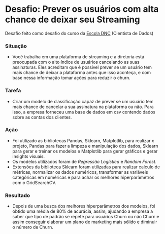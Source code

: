 # Desafio: Prever os usuários com alta chance de deixar seu Streaming
Desafio feito como desafio do curso da [Escola DNC](https://www.escoladnc.com.br) (Cientista de Dados)

### Situação
- Você trabalha em uma plataforma de streaming e a diretoria está preocupada com o alto índice de usuários cancelando as suas assinaturas. Eles acreditam que é possível prever se um usuário tem mais chance de deixar a plataforma antes que isso aconteça, e com base nessa informação tomar ações para reduzir o churn.

### Tarefa
- Criar um modelo de classificação capaz de prever se um usuário tem mais chance de cancelar a sua assinatura na plataforma ou não. Para isso, a empresa forneceu uma base de dados em csv contendo dados sobre as contas dos clientes.

### Ação
- Foi utilizado as bibliotecas Pandas, Sklearn, Matplotlib,  para realizar o projeto, Pandas para fazer a limpeza e manipulação dos dados, Sklearn para gerar e treinar os modelos e Matplotlib para gerar gráficos e gerar insights visuais.
- Os modelos utilizados foram de *Regressão Logística* e *Random Forest*.
- Extensões da biblioteca Sklearn foram utilizadas para realizar calculo de métricas, normalizar os dados numéricos, transformar as variáveis categóricas em numéricas e para achar os melhores hiperparâmetros com o GridSearchCV.

### Resultado
- Depois de uma busca dos melhores hiperparâmetros dos modelos, foi obtido uma média de 80% de acurácia, assim, ajudando a empresa a saber que tipo de padrão se repete para usuários Churn ou não Churn e assim conseguir elaborar um plano de marketing mais sólido e diminuir o número de Churn.

